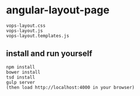 # angular-layout-page

```
vops-layout.css
vops-layout.js
vops-layout.templates.js
```

## install and run yourself
```
npm install
bower install
tsd install
gulp server 
(then load http://localhost:4000 in your browser)
```